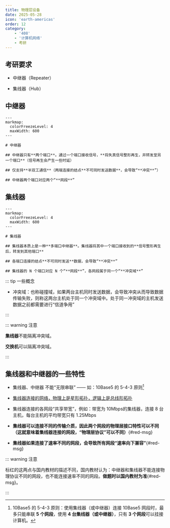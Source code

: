 ```yaml
---
title: 物理层设备
date: 2025-05-28
icon: 'earth-americas'
order: 12
category: 
    - '408'
    - '计算机网络'
    - 考研
---
```


## 考研要求

- 中继器（Repeater）

- 集线器（Hub）

## 中继器

````markmap
---
markmap:
  colorFreezeLevel: 4
  maxWidth: 600
---

# 中继器

## 中继器只有**两个端口**。通过一个端口接收信号，**将失真信号整形再生，并转发至另一个端口**（信号再生会产生一些时延）

## 仅支持**半双工通信**（两端连接的结点**不可同时发送数据**，会导致“**冲突**”）

## 中继器两个端口对应两个“**网段**”

````

## 集线器

````markmap
---
markmap:
  colorFreezeLevel: 4
  maxWidth: 600
---

# 集线器

## 集线器本质上是一种**多端口中继器**。集线器将其中一个端口接收到的**信号整形再生后，转发到其他端口**

## 各端口连接的结点**不可同时发送**数据，会导致“**冲突**”

## 集线器的 N 个端口对应 N 个“**网段**”，各网段属于同一个“**冲突域**”

````

::: tip 一些概念

- 冲突域：也称碰撞域，如果两台主机同时发送数据，会导致冲突从而导致数据传输失败，则称这两台主机处于同一个冲突域中。处于同一冲突域的主机发送数据之前都需要进行“信道争用”

:::

::: warning 注意

**集线器**不能隔离冲突域。

**交换机**可以隔离冲突域。

:::

## 集线器和中继器的一些特性

- 集线器、中继器 不能“无限串联” —— 如：10Base5 的 5-4-3 原则[^1]

- [集线器连接的网络，物理上是星形拓扑，逻辑上是总线形拓扑](/art/learning/master/major/ComputerNetworks/ClassificationOfComputerNetworks.html#按拓扑结构分类)

- 集线器连接的各网段“共享带宽”，例如：带宽为 10Mbps的集线器，连接 8 台主机，每台主机的平均带宽只有 1.25Mbps

- **集线器可以连接不同的传输介质，因此两个网段的物理层接口特性可以不同（这就意味着集线器连接的网段，“物理层协议”可以不同）**{#red-msg}

- **集线器如果连接了速率不同的网段，会导致所有网段“速率向下兼容”**{#red-msg}

::: warning 注意

标红的这两点与国内教材的描述不同，国内教材认为：中继器和集线器不能连接物理协议不同的网段，也不能连接速率不同的网段。**做题时以国内教材为准**{#red-msg}。

:::


[^1]: 10Base5 的 5-4-3 原则：使用集线器（或中继器）连接 10Base5 网段时，最多只能串联 **5 个网段**，使用 **4 台集线器（或中继器）**，只有 **3 个网段**可以挂接计算机。